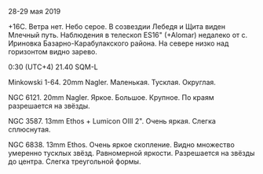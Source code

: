 28-29 мая 2019

+16С. Ветра нет. Небо серое. В созвездии Лебедя и Щита виден Млечный путь. Наблюдения в телескоп ES16" (+Alomar) недалеко от с. Ириновка Базарно-Карабулакского района. На севере низко над горизонтом видно зарево.

0:30 (UTC+4) 21.40 SQM-L

Minkowski 1-64. 20mm Nagler. Маленькая. Тусклая. Округлая.

NGC 6121. 20mm Nagler. Яркое. Большое. Крупное. По краям разрешается на звёзды.

NGC 3587. 13mm Ethos + Lumiсon OIII 2". Очень яркая. Слегка сплюснутая.

NGC 6838. 13mm Ethos. Очень яркое скопление. Видно множество умеренно тусклых звёзд. Равномерной яркости. Разрешается на звёзды до центра. Слегка треугольной формы.


